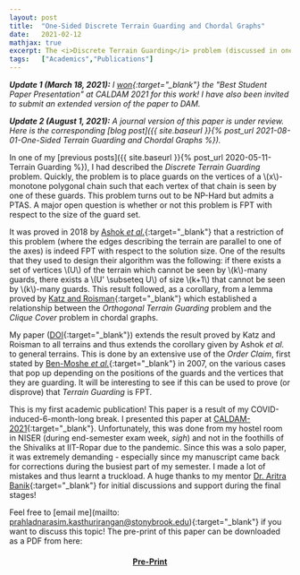 ```yaml
---
layout: post
title:  "One-Sided Discrete Terrain Guarding and Chordal Graphs"
date:   2021-02-12
mathjax: true  
excerpt: The <i>Discrete Terrain Guarding</i> problem (discussed in one of my <a href = "https://kprahlad.github.io/2020/05/11/Terrain-Guarding/">previous posts</a>) has been shown to be NP-Hard, but it remains to be seen if it is FPT with respect to the size of the solution size. In this direction, <a href= "https://dl.acm.org/doi/10.1145/3186897">Ashok <i>et al.</i></a> proved in 2015 that <i>Orthogonal Discrete Terrain Guarding</i> is FPT. They used a lemma proved by <a href = "https://doi.org/10.1016/j.comgeo.2007.02.002">Katz and Roisman</a> which established a relationship between this problem and the <i>Clique Cover</i> problem in chordal graphs. My (first!) paper extends this lemma and takes a step forward in understanding the fixed-parameterized tractability of <i>Discrete Terrain Guarding</i>.
tags:   ["Academics","Publications"]
---
```


***Update 1 (March 18, 2021):** I [won](http://acsdm.org/acsdm/awards/){:target="_blank"} the "Best Student Paper Presentation" at CALDAM 2021 for this work! I have also been invited to submit an extended version of the paper to DAM.*

***Update 2 (August 1, 2021):** A journal version of this paper is under review. Here is the corresponding [blog post]({{ site.baseurl }}{% post_url 2021-08-01-One-Sided Terrain Guarding and Chordal Graphs %}).*

In one of my [previous posts]({{ site.baseurl }}{% post_url 2020-05-11-Terrain Guarding %}), I had described the *Discrete Terrain Guarding* problem. Quickly, the problem is to place guards on the vertices of a \\(x\\)-monotone polygonal chain such that each vertex of that chain is seen by one of these guards. This problem turns out to be NP-Hard but admits a PTAS. A major open question is whether or not this problem is FPT with respect to the size of the guard set.

It was proved in 2018 by [Ashok *et al.*](https://dl.acm.org/doi/10.1145/3186897){:target="_blank"} that a restriction of this problem (where the edges describing the terrain are parallel to one of the axes) is indeed FPT with respect to the solution size. One of the results that they used to design their algorithm was the following: if there exists a set of vertices \\(U\\) of the terrain which cannot be seen by \\(k\\)-many guards, there exists a \\(U' \subseteq U\\) of size \\(k+1\\) that cannot be seen by \\(k\\)-many guards. This result followed, as a corollary, from a lemma proved by [Katz and Roisman](https://doi.org/10.1016/j.comgeo.2007.02.002){:target="_blank"} which established a relationship between the *Orthogonal Terrain Guarding* problem and the *Clique Cover* problem in chordal graphs.

My paper ([DOI](https://doi.org/10.1007/978-3-030-67899-9_10){:target="_blank"}) extends the result proved by Katz and Roisman to all terrains and thus extends the corollary given by Ashok *et al.* to general terrains. This is done by an extensive use of the *Order Claim*, first stated by [Ben-Moshe *et al.*](https://doi.org/10.1137/S0097539704446384){:target="_blank"} in 2007, on the various cases that pop up depending on the positions of the guards and the vertices that they are guarding. It will be interesting to see if this can be used to prove (or disprove) that *Terrain Guarding* is FPT.

This is my first academic publication! This paper is a result of my COVID-induced-6-month-long break. I presented this paper at [CALDAM-2021](https://www.iitrpr.ac.in/caldam2021/index.html){:target="_blank"}. Unfortunately, this was done from my hostel room in NISER (during end-semester exam week, *sigh*) and not in the foothills of the Shivaliks at IIT-Ropar due to the pandemic. Since this was a solo paper, it was extremely demanding - especially since my manuscript came back for corrections during the busiest part of my semester. I made a lot of mistakes and thus learnt a truckload. A huge thanks to my mentor [Dr. Aritra Banik](www.niser.ac.in/~aritra/){:target="_blank"} for initial discussions and support during the final stages! 

Feel free to [email me](mailto: prahladnarasim.kasthurirangan@stonybrook.edu){:target="_blank"} if you want to discuss this topic! The pre-print of this paper can be downloaded as a PDF from here: 

#### <center><a href = "{{site.baseurl}}/documents/One-Sided Discrete Terrain Guarding and Chordal Graphs.pdf" download>Pre-Print</a></center>